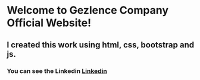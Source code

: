 # Welcome to Gezlence Company Official Website!

## I created this work using html, css, bootstrap and js.

### You can see the Linkedin [Linkedin](https://www.linkedin.com/in/emirhan-balci/ "Linkedin.profile")
